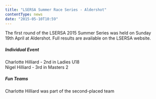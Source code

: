 ```yaml
---
title: "LSERSA Summer Race Series - Aldershot"
contentType: news
date: "2015-05-10T10:59"
---
```


The first round of the LSERSA 2015 Summer Series was held on Sunday 19th April at Aldershot. Full results are available on the LSERSA website.

##### Individual Event
Charlotte Hilliard - 2nd in Ladies U18\
Nigel Hilliard - 3rd in Masters 2

##### Fun Teams
Charlotte Hilliard was part of the second-placed team

